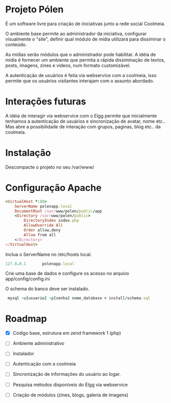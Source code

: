 Projeto Pólen
=====

É um software livre para criação de iniciativas junto a rede social Coolmeia.

O ambiente base permite ao administrador da iniciativa, configurar visualmente o
"site", definir qual módulo de mídia utilizará para dissiminar o conteúdo.

As mídias serão módulos que o administrador pode habilitar. A idéia de mídia
é fornecer um ambiente que permita a rápida dissiminação de textos, posts, imagens, zines
e videos, num formato customizável.

A autenticação de usuários é feita via webservice com a coolmeia, isso permite que os 
usuários visitantes interajam com o assunto abordado.


Interações futuras
=====

A idéia de interagir via webservice com o Elgg permite que inicialmente tenhamos 
a autenticação de usuários e sincronização de avatar, nome etc.. Mas abre a 
possibilidade de interação com grupos, paginas, blog etc.. da coolmeia.


Instalação
=====

Descompacte o projeto no seu /var/www/

Configuração Apache
=====

```ruby
<VirtualHost *:80>
    ServerName polenapp.local
    DocumentRoot /var/www/polen/public/app
    <Directory /var/www/polen/public>
        DirectoryIndex index.php
        AllowOverride All
        Order allow,deny
        Allow from all
    </Directory>
</VirtualHost>
```

Inclua o ServerName no /etc/hosts local.
```ruby
127.0.0.1       polenapp.local
```

Crie uma base de dados e configure os acesso no arquivo app/config/config.ini

O schema do banco deve ser instalado.
```ruby
 mysql -u[usuario] -p[senha] nome_database < install/schema.sql
```

Roadmap
=====

- [x] Código base, estrutura em zend framework 1 (php)
- [ ] Ambiente administrativo
- [ ] Instalador
- [ ] Autenticação com a coolmeia
- [ ] Sincronização de informações do usuário ao logar.
- [ ] Pesquisa métodos disponíveis do Elgg via webservice
- [ ] Criação de módulos (zines, blogs, galeria de imagens)



